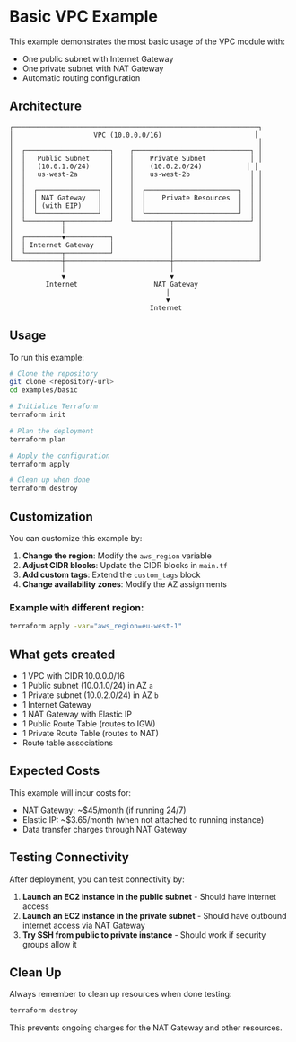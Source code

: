 # Basic VPC Example

This example demonstrates the most basic usage of the VPC module with:
- One public subnet with Internet Gateway
- One private subnet with NAT Gateway
- Automatic routing configuration

## Architecture

```
┌─────────────────────────────────────────────────────────────┐
│                    VPC (10.0.0.0/16)                       │
│                                                             │
│  ┌─────────────────────┐    ┌─────────────────────────────┐ │
│  │   Public Subnet     │    │    Private Subnet           │ │
│  │   (10.0.1.0/24)     │    │    (10.0.2.0/24)           │ │
│  │   us-west-2a        │    │    us-west-2b               │ │
│  │                     │    │                             │ │
│  │  ┌───────────────┐  │    │  ┌───────────────────────┐  │ │
│  │  │ NAT Gateway   │  │    │  │    Private Resources  │  │ │
│  │  │ (with EIP)    │  │    │  │                       │  │ │
│  │  └───────────────┘  │    │  └───────────────────────┘  │ │
│  └─────────┬───────────┘    └─────────┬───────────────────┘ │
│            │                          │                     │
│  ┌─────────▼───────────┐              │                     │
│  │ Internet Gateway    │              │                     │
│  └─────────┬───────────┘              │                     │
└────────────┼──────────────────────────┼─────────────────────┘
             │                          │
             ▼                          ▼
         Internet                   NAT Gateway
                                       │
                                       ▼
                                   Internet
```

## Usage

To run this example:

```bash
# Clone the repository
git clone <repository-url>
cd examples/basic

# Initialize Terraform
terraform init

# Plan the deployment
terraform plan

# Apply the configuration
terraform apply

# Clean up when done
terraform destroy
```

## Customization

You can customize this example by:

1. **Change the region**: Modify the `aws_region` variable
2. **Adjust CIDR blocks**: Update the CIDR blocks in `main.tf`
3. **Add custom tags**: Extend the `custom_tags` block
4. **Change availability zones**: Modify the AZ assignments

### Example with different region:

```bash
terraform apply -var="aws_region=eu-west-1"
```

## What gets created

- 1 VPC with CIDR 10.0.0.0/16
- 1 Public subnet (10.0.1.0/24) in AZ `a`
- 1 Private subnet (10.0.2.0/24) in AZ `b`
- 1 Internet Gateway
- 1 NAT Gateway with Elastic IP
- 1 Public Route Table (routes to IGW)
- 1 Private Route Table (routes to NAT)
- Route table associations

## Expected Costs

This example will incur costs for:
- NAT Gateway: ~$45/month (if running 24/7)
- Elastic IP: ~$3.65/month (when not attached to running instance)
- Data transfer charges through NAT Gateway

## Testing Connectivity

After deployment, you can test connectivity by:

1. **Launch an EC2 instance in the public subnet** - Should have internet access
2. **Launch an EC2 instance in the private subnet** - Should have outbound internet access via NAT Gateway
3. **Try SSH from public to private instance** - Should work if security groups allow it

## Clean Up

Always remember to clean up resources when done testing:

```bash
terraform destroy
```

This prevents ongoing charges for the NAT Gateway and other resources.
